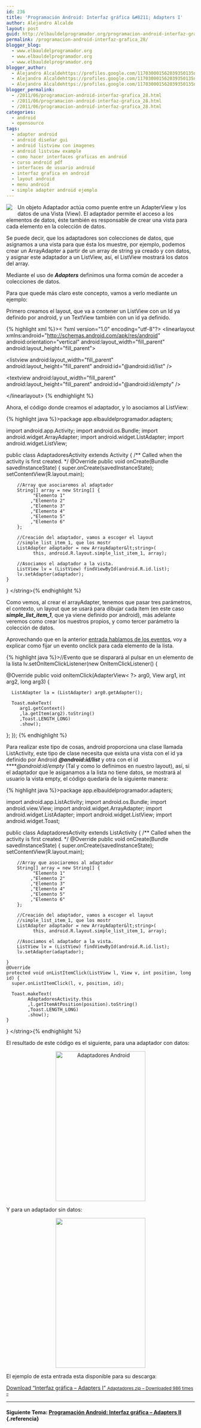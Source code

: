 ```yaml
---
id: 236
title: 'Programación Android: Interfaz gráfica &#8211; Adapters I'
author: Alejandro Alcalde
layout: post
guid: http://elbauldelprogramador.org/programacion-android-interfaz-grafica-adapters-i/
permalink: /programacion-android-interfaz-grafica_28/
blogger_blog:
  - www.elbauldelprogramador.org
  - www.elbauldelprogramador.org
  - www.elbauldelprogramador.org
blogger_author:
  - Alejandro Alcaldehttps://profiles.google.com/117030001562039350135noreply@blogger.com
  - Alejandro Alcaldehttps://profiles.google.com/117030001562039350135noreply@blogger.com
  - Alejandro Alcaldehttps://profiles.google.com/117030001562039350135noreply@blogger.com
blogger_permalink:
  - /2011/06/programacion-android-interfaz-grafica_28.html
  - /2011/06/programacion-android-interfaz-grafica_28.html
  - /2011/06/programacion-android-interfaz-grafica_28.html
categories:
  - android
  - opensource
tags:
  - adapter android
  - android diseñar gui
  - android listview con imagenes
  - android listview example
  - como hacer interfaces graficas en android
  - curso android pdf
  - interfaces de usuario android
  - interfaz grafica en android
  - layout android
  - menu android
  - simple adapter android ejemplo
---
```

<img border="0" src="http://elbauldelprogramador.com/content/uploads/2013/07/iconoAndroid.png" style="clear:left; float:left;margin-right:1em; margin-bottom:1em" />

Un objeto Adaptador actúa como puente entre un AdapterView y los datos de una Vista (View). El adaptador permite el acceso a los elementos de datos, éste también es responsable de crear una vista para cada elemento en la colección de datos.

Se puede decir, que los adaptadores son colecciones de datos, que asignamos a una vista para que ésta los muestre, por ejemplo, podemos crear un ArrayAdapter a partir de un array de string ya creado y con datos, y asignar este adaptador a un ListView, así, el ListView mostrará los datos del array.


<!--more-->

Mediante el uso de ***Adapters*** definimos una forma común de acceder a colecciones de datos.

Para que quede más claro este concepto, vamos a verlo mediante un ejemplo:

Primero creamos el layout, que va a contener un ListView con un Id ya definido por android, y un TextView también con un id ya definido.

{% highlight xml %}>&lt; ?xml version="1.0" encoding="utf-8"?>
&lt;linearlayout xmlns:android="http://schemas.android.com/apk/res/android"
    android:orientation="vertical"
    android:layout_width="fill_parent"
    android:layout_height="fill_parent">

&lt;listview android:layout_width="fill_parent"
    android:layout_height="fill_parent"
    android:id="@android:id/list" />

&lt;textview android:layout_width="fill_parent"
    android:layout_height="fill_parent"
    android:id="@android:id/empty" />

&lt;/linearlayout>
{% endhighlight %}

Ahora, el código donde creamos el adaptador, y lo asociamos al ListView:

{% highlight java %}>package app.elbauldelprogramador.adapters;

import android.app.Activity;
import android.os.Bundle;
import android.widget.ArrayAdapter;
import android.widget.ListAdapter;
import android.widget.ListView;

public class AdaptadoresActivity extends Activity {
    /** Called when the activity is first created. */
    @Override
    public void onCreate(Bundle savedInstanceState) {
        super.onCreate(savedInstanceState);
        setContentView(R.layout.main);

        //Array que asociaremos al adaptador
        String[] array = new String[] {
              "Elemento 1"
             ,"Elemento 2"
             ,"Elemento 3"
             ,"Elemento 4"
             ,"Elemento 5"
             ,"Elemento 6"
        };

        //Creación del adaptador, vamos a escoger el layout
        //simple_list_item_1, que los mostr
        ListAdapter adaptador = new ArrayAdapter&lt;string>(
              this, android.R.layout.simple_list_item_1, array);

        //Asociamos el adaptador a la vista.
        ListView lv = (ListView) findViewById(android.R.id.list);
        lv.setAdapter(adaptador);
    }
}
&lt;/string>{% endhighlight %}

Como vemos, al crear el arrayAdapter, tenemos que pasar tres parámetros, el contexto, un layout que se usará para dibujar cada item (en este caso ***simple\_list\_item_1***, que ya viene definido por android), más adelante veremos como crear los nuestros propios, y como tercer parámetro la colección de datos.

Aprovechando que en la anterior [entrada hablamos de los eventos][1], voy a explicar como fijar un evento onclick para cada elemento de la lista.

{% highlight java %}>//Evento que se disparará al pulsar en un elemento de la lista
lv.setOnItemClickListener(new OnItemClickListener() {

   @Override
   public void onItemClick(AdapterView&lt; ?> arg0, View arg1, int arg2,
      long arg3) {

      ListAdapter la = (ListAdapter) arg0.getAdapter();

      Toast.makeText(
         arg1.getContext()
         ,la.getItem(arg2).toString()
         ,Toast.LENGTH_LONG)
         .show();

   };
});
{% endhighlight %}

Para realizar este tipo de cosas, android proporciona una clase llamada ListActivity, este tipo de clase necesita que exista una vista con el id ya definido por Android ***@android:id/list*** y otra con el id *****@android:id/empty* (Tal y como lo definimos en nuestro layout), así, si el adaptador que le asiganamos a la lista no tiene datos, se mostrará al usuario la vista empty, el código quedaría de la siguiente manera:

{% highlight java %}>package app.elbauldelprogramador.adapters;

import android.app.ListActivity;
import android.os.Bundle;
import android.view.View;
import android.widget.ArrayAdapter;
import android.widget.ListAdapter;
import android.widget.ListView;
import android.widget.Toast;

public class AdaptadoresActivity extends ListActivity {
    /** Called when the activity is first created. */
    @Override
    public void onCreate(Bundle savedInstanceState) {
        super.onCreate(savedInstanceState);
        setContentView(R.layout.main);

        //Array que asociaremos al adaptador
        String[] array = new String[] {
              "Elemento 1"
             ,"Elemento 2"
             ,"Elemento 3"
             ,"Elemento 4"
             ,"Elemento 5"
             ,"Elemento 6"
        };

        //Creación del adaptador, vamos a escoger el layout
        //simple_list_item_1, que los mostr
        ListAdapter adaptador = new ArrayAdapter&lt;string>(
              this, android.R.layout.simple_list_item_1, array);

        //Asociamos el adaptador a la vista.
        ListView lv = (ListView) findViewById(android.R.id.list);
        lv.setAdapter(adaptador);

    }
    @Override
    protected void onListItemClick(ListView l, View v, int position, long id) {
      super.onListItemClick(l, v, position, id);

      Toast.makeText(
            AdaptadoresActivity.this
            ,l.getItemAtPosition(position).toString()
            ,Toast.LENGTH_LONG)
            .show();
    }
}
&lt;/string>{% endhighlight %}

El resultado de este código es el siguiente, para una adaptador con datos:

<div class="separator" style="clear: both; text-align: center;">
  <a href="http://2.bp.blogspot.com/-p_QGLZLQNbY/TgojF5KyZKI/AAAAAAAAAqg/zUY-4oCbZhE/s1600/Adaptadores.png" imageanchor="1" style="margin-left:1em; margin-right:1em"><img border="0" alt="Adaptadores Android" title="Adaptadores Android" height="400" width="240" src="http://2.bp.blogspot.com/-p_QGLZLQNbY/TgojF5KyZKI/AAAAAAAAAqg/zUY-4oCbZhE/s400/Adaptadores.png" /></a>
</div>

Y para un adaptador sin datos:

<div class="separator" style="clear: both; text-align: center;">
  <a href="http://2.bp.blogspot.com/-gB_egWAdpUc/TgojWE4FONI/AAAAAAAAAqo/fhfy9j6sQeE/s1600/listaVacia.png" imageanchor="1" style="margin-left:1em; margin-right:1em"><img border="0" height="400" width="240" src="http://2.bp.blogspot.com/-gB_egWAdpUc/TgojWE4FONI/AAAAAAAAAqo/fhfy9j6sQeE/s400/listaVacia.png" /></a>
</div>

El ejemplo de esta entrada esta disponible para su descarga:

<a class="aligncenter download-button" href="http://elbauldelprogramador.com/download/interfaz-grafica-adapters-i/" rel="nofollow"> Download &ldquo;Interfaz gráfica – Adapters I&rdquo; <small>Adaptadores.zip &ndash; Downloaded 986 times &ndash; </small> </a>

* * *

#### Siguiente Tema: [Programación Android: Interfaz gráfica &#8211; Adapters II][2] {.referencia}

 [1]: /programacion-android-interfaz-grafica_25/
 [2]: /programacion-android-interfaz-grafica-2/
